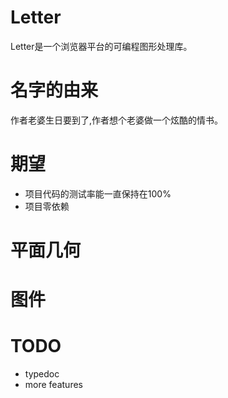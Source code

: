 # Letter

Letter是一个浏览器平台的可编程图形处理库。

# 名字的由来

作者老婆生日要到了,作者想个老婆做一个炫酷的情书。

# 期望

* 项目代码的测试率能一直保持在100%
* 项目零依赖

# 平面几何

# 图件


# TODO

* typedoc
* more features